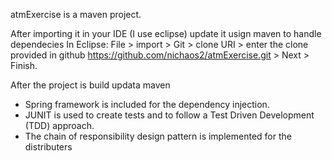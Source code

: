 atmExercise is a maven project.

After importing it in your IDE (I use eclipse) update it usign maven to handle dependecies
In Eclipse: File > import > Git > clone URI > enter the clone provided in github https://github.com/nichaos2/atmExercise.git > Next > Finish.

After the project is build updata maven

- Spring framework is included for the dependency injection.
- JUNIT is used to create tests and to follow a Test Driven Development (TDD) approach.
- The chain of responsibility design pattern is implemented for the distributers
